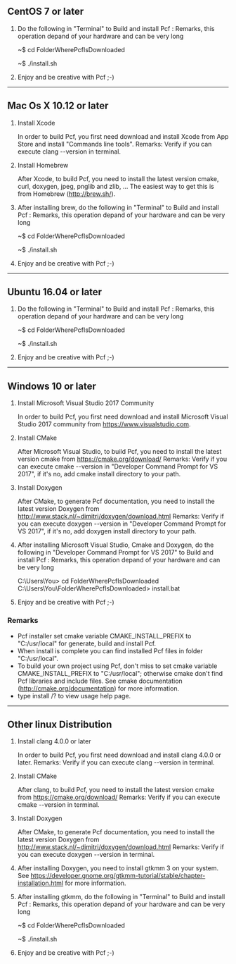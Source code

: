 CentOS 7 or later
-----------------

  1. Do the following in "Terminal" to Build and install Pcf :
     Remarks, this operation depand of your hardware and can be very long
  
     ~$ cd FolderWherePcfIsDownloaded
     
     ~$ ./install.sh
  
  2. Enjoy and be creative with Pcf ;-)

______________________________________________________________________________________________________________

Mac Os X 10.12 or later
-----------------------

  1. Install Xcode

     In order to build Pcf, you first need download and install Xcode from App Store and install "Commands line tools".
     Remarks: Verify if you can execute clang --version in terminal.

  2. Install Homebrew

     After Xcode, to build Pcf, you need to install the latest version cmake, curl, doxygen, jpeg, pnglib and zlib, ... 
     The easiest way to get this is from Homebrew (http://brew.sh/).

  3. After installing brew, do the following in "Terminal" to Build and install Pcf :
     Remarks, this operation depand of your hardware and can be very long
  
     ~$ cd FolderWherePcfIsDownloaded
     
     ~$ ./install.sh
  
  4. Enjoy and be creative with Pcf ;-)
  
______________________________________________________________________________________________________________

Ubuntu 16.04 or later
---------------------

  1. Do the following in "Terminal" to Build and install Pcf :
     Remarks, this operation depand of your hardware and can be very long
  
     ~$ cd FolderWherePcfIsDownloaded
     
     ~$ ./install.sh
  
  2. Enjoy and be creative with Pcf ;-)

______________________________________________________________________________________________________________

Windows 10 or later
-------------------

  1. Install Microsoft Visual Studio 2017 Community

     In order to build Pcf, you first need download and install Microsoft Visual Studio 2017 community from https://www.visualstudio.com.

  2. Install CMake

     After Microsoft Visual Studio, to build Pcf, you need to install the latest version cmake from https://cmake.org/download/
     Remarks: Verify if you can execute cmake --version in "Developer Command Prompt for VS 2017", if it's no, add cmake install directory to your path.

  2. Install Doxygen

     After CMake, to generate Pcf documentation, you need to install the latest version Doxygen from http://www.stack.nl/~dimitri/doxygen/download.html
     Remarks: Verify if you can execute doxygen --version in "Developer Command Prompt for VS 2017", if it's no, add doxygen install directory to your path.

  3. After installing Microsoft Visual Studio, Cmake and Doxygen, do the following in "Developer Command Prompt for VS 2017" to Build and install Pcf :
     Remarks, this operation depand of your hardware and can be very long
  
     C:\Users\You> cd FolderWherePcfIsDownloaded\
     C:\Users\You\FolderWherePcfIsDownloaded> install.bat
  
  4. Enjoy and be creative with Pcf ;-)
  
  ### Remarks
  * Pcf installer set cmake variable CMAKE_INSTALL_PREFIX to "C:/usr/local" for generate, build and install Pcf.
  * When install is complete you can find installed Pcf files in folder "C:/usr/local".
  * To build your own project using Pcf, don't miss to set cmake variable CMAKE_INSTALL_PREFIX to "C:/usr/local"; otherwise cmake don't find Pcf libraries and include files. See cmake documentation (http://cmake.org/documentation) for more information.
  * type install /? to view usage help page.
  
______________________________________________________________________________________________________________

Other linux Distribution
------------------------

  1. Install clang 4.0.0 or later
  
     In order to build Pcf, you first need download and install clang 4.0.0 or later.
     Remarks: Verify if you can execute clang --version in terminal.

  2. Install CMake
    
     After clang, to build Pcf, you need to install the latest version cmake from https://cmake.org/download/
     Remarks: Verify if you can execute cmake --version in terminal.

  3. Install Doxygen

     After CMake, to generate Pcf documentation, you need to install the latest version Doxygen from http://www.stack.nl/~dimitri/doxygen/download.html
     Remarks: Verify if you can execute doxygen --version in terminal.

  4. After installing Doxygen, you need to install gtkmm 3 on your system. See https://developer.gnome.org/gtkmm-tutorial/stable/chapter-installation.html for more information.
  
  5. After installing gtkmm, do the following in "Terminal" to Build and install Pcf :
     Remarks, this operation depand of your hardware and can be very long
  
     ~$ cd FolderWherePcfIsDownloaded
     
     ~$ ./install.sh
  
  5. Enjoy and be creative with Pcf ;-)
  
